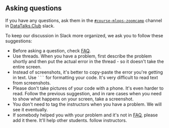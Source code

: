 ## Asking questions

If you have any questions, ask them
in the [`#course-mlops-zoomcamp`](https://app.slack.com/client/T01ATQK62F8/C02R98X7DS9) channel in [DataTalks.Club](https://datatalks.club) slack.

To keep our discussion in Slack more organized, we ask you to follow these suggestions:

* Before asking a question, check [FAQ](https://docs.google.com/document/d/12TlBfhIiKtyBv8RnsoJR6F72bkPDGEvPOItJIxaEzE0/edit).
* Use threads. When you have a problem, first describe the problem shortly
  and then put the actual error in the thread - so it doesn't take the entire screen.
* Instead of screenshots, it's better to copy-paste the error you're getting in text.
  Use ` ``` ` for formatting your code.
  It's very difficult to read text from screenshots.
* Please don't take pictures of your code with a phone. It's even harder to read. Follow the previous suggestion,
  and in rare cases when you need to show what happens on your screen, take a screenshot.
* You don't need to tag the instructors when you have a problem. We will see it eventually.
* If somebody helped you with your problem and it's not in [FAQ](https://docs.google.com/document/d/12TlBfhIiKtyBv8RnsoJR6F72bkPDGEvPOItJIxaEzE0/edit), please add it there.
  It'll help other students.
  follow instructors.

